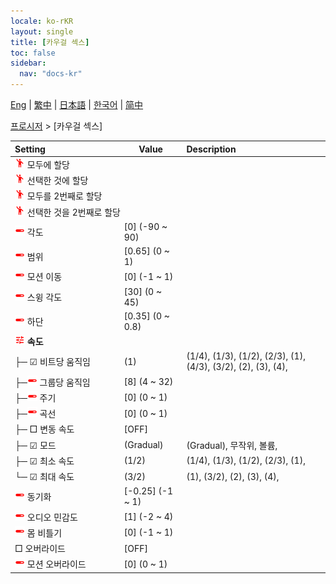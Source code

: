 ```yaml
---
locale: ko-rKR
layout: single
title: [카우걸 섹스]
toc: false
sidebar:
  nav: "docs-kr"
---
```

[Eng](/dancexr/menu/2025.4/motion/cowgirl_sex) | [繁中](/tw/dancexr/menu/2025.4/motion/cowgirl_sex) | [日本語](/jp/dancexr/menu/2025.4/motion/cowgirl_sex) | [한국어](/kr/dancexr/menu/2025.4/motion/cowgirl_sex) | [简中](/zh/dancexr/menu/2025.4/motion/cowgirl_sex)

[프로시저](../menu#프로시저) > [카우걸 섹스]



| Setting | Value | Description |
| :--- | --- | :--- |
|<nobr><img src="/images/icon/ic_motion.png" alt="motion icon"/> 모두에 할당</nobr>|| 
|<nobr><img src="/images/icon/ic_motion.png" alt="motion icon"/> 선택한 것에 할당</nobr>|| 
|<nobr><img src="/images/icon/ic_motion.png" alt="motion icon"/> 모두를 2번째로 할당</nobr>|| 
|<nobr><img src="/images/icon/ic_motion.png" alt="motion icon"/> 선택한 것을 2번째로 할당</nobr>|| 
|<nobr><img src="/images/icon/ic_slider.png" alt="slider icon"/> 각도</nobr>| [0] (-90 ~ 90) | 
|<nobr><img src="/images/icon/ic_slider.png" alt="slider icon"/> 범위</nobr>| [0.65] (0 ~ 1) | 
|<nobr><img src="/images/icon/ic_slider.png" alt="slider icon"/> 모션 이동</nobr>| [0] (-1 ~ 1) | 
|<nobr><img src="/images/icon/ic_slider.png" alt="slider icon"/> 스윙 각도</nobr>| [30] (0 ~ 45) | 
|<nobr><img src="/images/icon/ic_slider.png" alt="slider icon"/> 하단</nobr>| [0.35] (0 ~ 0.8) | 
|<nobr><img src="/images/icon/ic_tune.png" alt="tune icon"/> <b>속도</b></nobr>| | 
|<nobr>├─ ☑ 비트당 움직임</nobr>| (1) | (1/4), (1/3), (1/2), (2/3), (1), (4/3), (3/2), (2), (3), (4), 
|<nobr>├─<img src="/images/icon/ic_slider.png" alt="slider icon"/> 그룹당 움직임</nobr>| [8] (4 ~ 32) | 
|<nobr>├─<img src="/images/icon/ic_slider.png" alt="slider icon"/> 주기</nobr>| [0] (0 ~ 1) | 
|<nobr>├─<img src="/images/icon/ic_slider.png" alt="slider icon"/> 곡선</nobr>| [0] (0 ~ 1) | 
|<nobr>├─ □ 변동 속도</nobr>| [OFF] | 
|<nobr>├─ ☑ 모드</nobr>| (Gradual) | (Gradual), 무작위, 볼륨, 
|<nobr>├─ ☑ 최소 속도</nobr>| (1/2) | (1/4), (1/3), (1/2), (2/3), (1), 
|<nobr>└─ ☑ 최대 속도</nobr>| (3/2) | (1), (3/2), (2), (3), (4), 
|<nobr><img src="/images/icon/ic_slider.png" alt="slider icon"/> 동기화</nobr>| [-0.25] (-1 ~ 1) | 
|<nobr><img src="/images/icon/ic_slider.png" alt="slider icon"/> 오디오 민감도</nobr>| [1] (-2 ~ 4) | 
|<nobr><img src="/images/icon/ic_slider.png" alt="slider icon"/> 몸 비틀기</nobr>| [0] (-1 ~ 1) | 
|<nobr> □ 오버라이드</nobr>| [OFF] | 
|<nobr><img src="/images/icon/ic_slider.png" alt="slider icon"/> 모션 오버라이드</nobr>| [0] (0 ~ 1) | 
